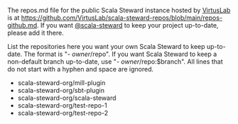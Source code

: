 The repos.md file for the public Scala Steward instance hosted by [VirtusLab](https://www.virtuslab.com/) is at <https://github.com/VirtusLab/scala-steward-repos/blob/main/repos-github.md>.
If you want [@scala-steward](https://github.com/scala-steward) to keep your project up-to-date, please add it there.

List the repositories here you want your own Scala Steward to keep up-to-date.
The format is "- $owner/$repo".
If you want Scala Steward to keep a non-default branch up-to-date, use "- $owner/$repo:$branch".
All lines that do not start with a hyphen and space are ignored.

- scala-steward-org/mill-plugin
- scala-steward-org/sbt-plugin
- scala-steward-org/scala-steward
- scala-steward-org/test-repo-1
- scala-steward-org/test-repo-2

